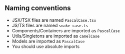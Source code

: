 ## Naming conventions

- JSX/TSX files are named `PascalCase.tsx`
- JS/TS files are named `snake-case.ts`
- Components/Containers are imported as `PascalCase`
- Utils/Singletons are imported as `camelCase`
- Models are imported as `PascalCase`
- You should use absolute imports
